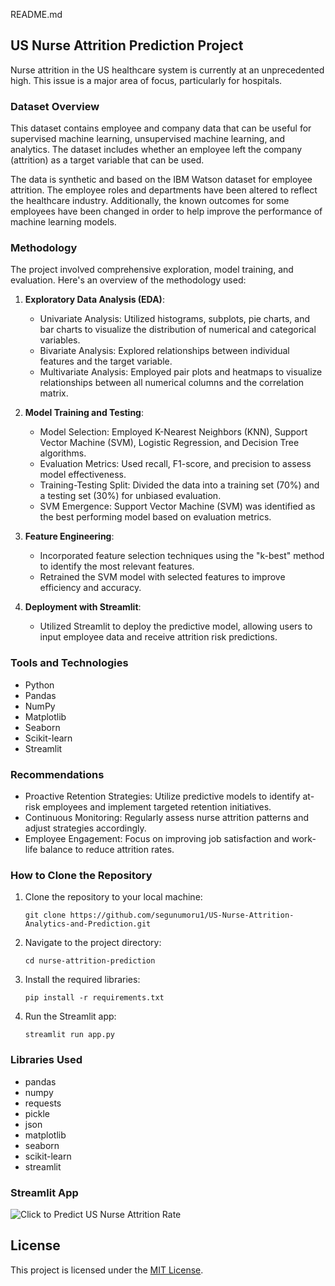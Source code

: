 README.md

## US Nurse Attrition Prediction Project

Nurse attrition in the US healthcare system is currently at an unprecedented high. This issue is a major area of focus, particularly for hospitals.

### Dataset Overview
This dataset contains employee and company data that can be useful for supervised machine learning, unsupervised machine learning, and analytics. The dataset includes whether an employee left the company (attrition) as a target variable that can be used.

The data is synthetic and based on the IBM Watson dataset for employee attrition. The employee roles and departments have been altered to reflect the healthcare industry. Additionally, the known outcomes for some employees have been changed in order to help improve the performance of machine learning models.

### Methodology
The project involved comprehensive exploration, model training, and evaluation. Here's an overview of the methodology used:

1. **Exploratory Data Analysis (EDA)**:
   - Univariate Analysis: Utilized histograms, subplots, pie charts, and bar charts to visualize the distribution of numerical and categorical variables.
   - Bivariate Analysis: Explored relationships between individual features and the target variable.
   - Multivariate Analysis: Employed pair plots and heatmaps to visualize relationships between all numerical columns and the correlation matrix.

2. **Model Training and Testing**:
   - Model Selection: Employed K-Nearest Neighbors (KNN), Support Vector Machine (SVM), Logistic Regression, and Decision Tree algorithms.
   - Evaluation Metrics: Used recall, F1-score, and precision to assess model effectiveness.
   - Training-Testing Split: Divided the data into a training set (70%) and a testing set (30%) for unbiased evaluation.
   - SVM Emergence: Support Vector Machine (SVM) was identified as the best performing model based on evaluation metrics.

3. **Feature Engineering**:
   - Incorporated feature selection techniques using the "k-best" method to identify the most relevant features.
   - Retrained the SVM model with selected features to improve efficiency and accuracy.

4. **Deployment with Streamlit**:
   - Utilized Streamlit to deploy the predictive model, allowing users to input employee data and receive attrition risk predictions.

### Tools and Technologies
- Python
- Pandas
- NumPy
- Matplotlib
- Seaborn
- Scikit-learn
- Streamlit

### Recommendations
- Proactive Retention Strategies: Utilize predictive models to identify at-risk employees and implement targeted retention initiatives.
- Continuous Monitoring: Regularly assess nurse attrition patterns and adjust strategies accordingly.
- Employee Engagement: Focus on improving job satisfaction and work-life balance to reduce attrition rates.


### How to Clone the Repository
1. Clone the repository to your local machine:
   ```
   git clone https://github.com/segunumoru1/US-Nurse-Attrition-Analytics-and-Prediction.git
   ```
2. Navigate to the project directory:
   ```
   cd nurse-attrition-prediction
   ```
3. Install the required libraries:
   ```
   pip install -r requirements.txt
   ```
4. Run the Streamlit app:
   ```
   streamlit run app.py
   ```

### Libraries Used
- pandas
- numpy
- requests
- pickle
- json
- matplotlib
- seaborn
- scikit-learn
- streamlit

### Streamlit App
![Click to Predict US Nurse Attrition Rate](https://segunumoru1-us-healthcare-employee-attrition-analyti-app-tsc7ex.streamlit.app/)


## License
This project is licensed under the [MIT License](LICENSE).

